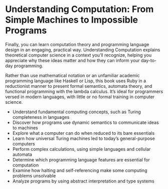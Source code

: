 # Understanding Computation: From Simple Machines to Impossible Programs
Finally, you can learn computation theory and programming language design in an engaging, practical way. Understanding Computation explains theoretical computer science in a context you’ll recognize, helping you appreciate why these ideas matter and how they can inform your day-to-day programming.

Rather than use mathematical notation or an unfamiliar academic programming language like Haskell or Lisp, this book uses Ruby in a reductionist manner to present formal semantics, automata theory, and functional programming with the lambda calculus. It’s ideal for programmers versed in modern languages, with little or no formal training in computer science.

* Understand fundamental computing concepts, such as Turing completeness in languages
* Discover how programs use dynamic semantics to communicate ideas to machines
* Explore what a computer can do when reduced to its bare essentials
* Learn how universal Turing machines led to today’s general-purpose computers
* Perform complex calculations, using simple languages and cellular automata
* Determine which programming language features are essential for computation
* Examine how halting and self-referencing make some computing problems unsolvable
* Analyze programs by using abstract interpretation and type systems
